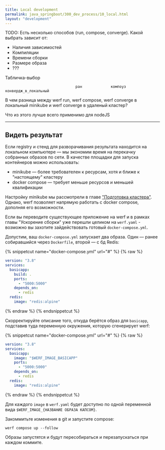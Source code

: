 ```yaml
---
title: Local development
permalink: java_springboot/300_dev_process/10_local.html
layout: "development"
---
```



TODO: Есть несколько способов (run, compose, converge). Какой выбрать зависит от:

- Наличия зависимостей
- Компиляции
- Времени сборки
- Размере образа
- ???




Табличка-выбор

                                    ран             компоуз         конвердж_в_локальный









В чем разница между werf run, werf compose, werf converge в локальный minikube и werf converge в удаленый кластер?

Что из этого лучше всего применимо для nodeJS


-----------



## Видеть результат

Если registry и стенд для разворачивания результата находится на локальном компьютере — мы экономим время на перекачку собранных образов по сети. В качестве площадки для запуска контейнеров можно использовать:

- minikube — более требователен к ресурсам, хотя и ближе к "настоящему" кластеру
- docker compose — требует меньше ресурсов и меньшей квалификации

Настройку minikube мы рассмотрели в главе ["Подготовка кластера"](../100_basic/20_cluster.html). Однако, werf позволяет напрямую работать с docker compose, дополняя его возможности.

Если вы переводите существующее приложение на werf и в рамках главы "Ускорение сборки" уже перешли целиком на `werf.yaml` - возможно вы захотите зайдействовать готовый `docker-compose.yml`.

Допустим, ваш `docker-compose.yml` запускает два образа. Один — ранее собиравшийся через `Dockerfile`, второй — с бд Redis:

{% snippetcut name="docker-compose.yml" url="#" %}
{% raw %}
```yaml
version: "3.8"
services:
  basicapp:
    build: .
    ports:
      - "5000:5000"
    depends_on:
      - redis
  redis:
    image: "redis:alpine"
```
{% endraw %}
{% endsnippetcut %}

Скорректируйте описание того, откуда берётся образ для `basicapp`, подставив туда переменную окружения, которую сгенерирует werf:

{% snippetcut name="docker-compose.yml" url="#" %}
{% raw %}
```yaml
version: "3.8"
services:
  basicapp:
    image: "$WERF_IMAGE_BASICAPP"
    ports:
      - "5000:5000"
    depends_on:
      - redis
  redis:
    image: "redis:alpine"
```
{% endraw %}
{% endsnippetcut %}

Для каждого `image` в `werf.yaml` будет доступно по одной переменной вида `$WERF_IMAGE_{НАЗВАНИЕ ОБРАЗА КАПСОМ}`.

Закоммитьте изменения в git и запустите compose:

```shell
werf compose up --follow
```

Образы запустятся и будут пересобираться и перезапускаться при каждом коммите.
